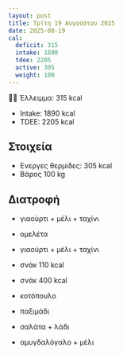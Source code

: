 ```yaml
---
layout: post
title: Τρίτη 19 Αυγούστου 2025
date: 2025-08-19
cal:
  deficit: 315
  intake: 1890
  tdee: 2205
  active: 305
  weight: 100
---
```


💪🏻 Έλλειμμα: <span class="green">315 kcal</span>

- Intake: 1890 kcal
- ΤDEE: 2205 kcal

## Στοιχεία

- Ενεργες θερμίδες: 305 kcal
- Βάρος 100 kg

## Διατροφή

- γιαούρτι + μέλι + ταχίνι
- ομελέτα

- γιαούρτι + μέλι + ταχίνι
- σνάκ 110 kcal
- σνάκ 400 kcal

- κοτόπουλο
- παξιμάδι
- σαλάτα + λάδι

- αμυγδαλόγαλο + μέλι

